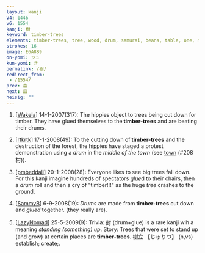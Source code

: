 ```yaml
---
layout: kanji
v4: 1446
v6: 1554
kanji: 樹
keyword: timber-trees
elements: timber-trees, tree, wood, drum, samurai, beans, table, one, mouth, glue
strokes: 16
image: E6A8B9
on-yomi: ジュ
kun-yomi: き
permalink: /樹/
redirect_from:
 - /1554/
prev: 喜
next: 皿
heisig: ""
---
```


1) [<a href="http://kanji.koohii.com/profile/Wakela">Wakela</a>] 14-1-2007(317): The hippies object to trees being cut down for timber. They have glued themselves to the<strong> timber-trees</strong> and are beating their drums.

2) [<a href="http://kanji.koohii.com/profile/rtkrtk">rtkrtk</a>] 17-1-2008(49): To the cutting down of<strong> timber-trees</strong> and the destruction of the forest, the hippies have staged a protest demonstration using a <em>drum</em> in the <em>middle of the town</em> (see <a href="../v4/208.html">town</a> (#208 村)).

3) [<a href="http://kanji.koohii.com/profile/pmbeddall">pmbeddall</a>] 20-1-2008(28): Everyone likes to see big trees fall down. For this kanji imagine hundreds of spectators <em>glue</em>d to their chairs, then a <em>drum</em> roll and then a cry of &quot;timber!!!&quot; as the huge <em>tree</em> crashes to the ground.

4) [<a href="http://kanji.koohii.com/profile/SammyB">SammyB</a>] 6-9-2008(19): <em>Drums</em> are made from<strong> timber-trees</strong> cut down and <em>glued</em> together. (they really are).

5) [<a href="http://kanji.koohii.com/profile/LazyNomad">LazyNomad</a>] 25-5-2009(9): Trivia: 尌 (drum+glue) is a rare kanji wih a meaning <em>standing (something) up</em>. Story: Trees that were set to stand up (and grow) at certain places are<strong> timber-trees</strong>. 樹立 【じゅりつ】 (n,vs) establish; create;.

